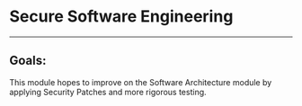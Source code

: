 # Secure Software Engineering
-----

## Goals: 
This module hopes to improve on the Software Architecture module by applying Security Patches and more rigorous testing. 


